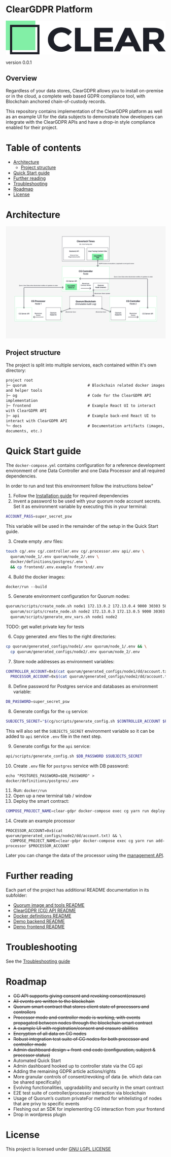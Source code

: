 # ClearGDPR Platform

![Logo](logo.png)

version 0.0.1

## Overview

Regardless of your data stores, ClearGDPR allows you to install on-premise or in the cloud, a complete web based GDPR compliance tool, with Blockchain anchored chain-of-custody records.

This repository contains implementation of the ClearGDPR platform as well as an example UI for the data subjects to demonstrate how developers can integrate with the ClearGDPR APIs and have a drop-in style compliance enabled for their project.

# Table of contents

<!-- START doctoc generated TOC please keep comment here to allow auto update -->

<!-- DON'T EDIT THIS SECTION, INSTEAD RE-RUN doctoc TO UPDATE -->

* [Architecture](#architecture)
  * [Project structure](#project-structure)
* [Quick Start guide](#quick-start-guide)
* [Further reading](#further-reading)
* [Troubleshooting](#troubleshooting)
* [Roadmap](#roadmap)
* [License](#license)

<!-- END doctoc generated TOC please keep comment here to allow auto update -->

# Architecture

![ClearGDPR Architecture](/docs/diagram.png)

## Project structure

The project is split into multiple services, each contained within it's own directory:

```
project root
├─ quorum                           # Blockchain related docker images and helper tools
├─ og                               # Code for the ClearGDPR API implementation
├─ frontend                         # Example React UI to interact with ClearGDPR API
├─ api                              # Example back-end React UI to interact with ClearGDPR API
└─ docs                             # Documentation artifacts (images, documents, etc.)
```

# Quick Start guide

The `docker-compose.yml` contains configuration for a reference development environment of one Data Controller and one Data Processor and all required dependencies.

In order to run and test this environment follow the instructions below"

1. Follow the [Installation guide](INSTALL.md) for required dependencies
2. Invent a password to be used with your quorum node account secrets. Set it as environment variable by executing this in your terminal:

```bash
ACCOUNT_PASS=super_secret_psw
```

This variable will be used in the remainder of the setup in the Quick Start guide.

3. Create empty .env files:

```bash
touch cg/.env cg/.controller.env cg/.processor.env api/.env \
  quorum/node_1/.env quorum/node_2/.env \
  docker/definitions/postgres/.env \
  && cp frontend/.env.example frontend/.env
```

4. Build the docker images:

```
docker/run --build
```

5. Generate environment configuration for Quorum nodes:

```bash
quorum/scripts/create_node.sh node1 172.13.0.2 172.13.0.4 9000 30303 50400 8545 8546 $ACCOUNT_PASS && \
  quorum/scripts/create_node.sh node2 172.13.0.3 172.13.0.5 9000 30303 50400 8545 8546 $ACCOUNT_PASS && \
  quorum/scripts/generate_env_vars.sh node1 node2
```

TODO: get wallet private key for tests

6. Copy generated .env files to the right directories:

```bash
cp quorum/generated_configs/node1/.env quorum/node_1/.env && \
  cp quorum/generated_configs/node2/.env quorum/node_2/.env
```

7. Store node addresses as environment variables:

```bash
CONTROLLER_ACCOUNT=0x$(cat quorum/generated_configs/node1/dd/account.txt) && \
  PROCESSOR_ACCOUNT=0x$(cat quorum/generated_configs/node2/dd/account.txt)
```

8. Define password for Postgres service and databases as environment variable:

```bash
DB_PASSWORD=super_secret_psw
```

8. Generate configs for the `cg` service:

```bash
SUBJECTS_SECRET="$(cg/scripts/generate_config.sh $CONTROLLER_ACCOUNT $PROCESSOR_ACCOUNT $ACCOUNT_PASS $DB_PASSWORD)"
```

This will also set the `SUBJECTS_SECRET` environment variable so it can be added to `api` service `.env` file in the next step.

9. Generate configs for the `api` service:

```bash
api/scripts/generate_config.sh $DB_PASSWORD $SUBJECTS_SECRET
```

10. Create `.env` file for `postgres` service with DB password:

```
echo "POSTGRES_PASSWORD=$DB_PASSWORD" > docker/definitions/postgres/.env
```

11. Run: `docker/run`
12. Open up a new terminal tab / window
13. Deploy the smart contract:

```bash
COMPOSE_PROJECT_NAME=clear-gdpr docker-compose exec cg yarn run deploy-contract
```

14. Create an example processor

```
PROCESSOR_ACCOUNT=0x$(cat quorum/generated_configs/node2/dd/account.txt) && \
  COMPOSE_PROJECT_NAME=clear-gdpr docker-compose exec cg yarn run add-processor $PROCESSOR_ACCOUNT
```

Later you can change the data of the processor using the [management API](cg/docs/CG_API.md).

# Further reading

Each part of the project has additional README documentation in its subfolder:
* [Quorum image and tools README](quorum/README.md)
* [ClearGDPR (CG) API README](cg/README.md)
* [Docker definitions README](docker/README.md)
* [Demo backend README](api/README.md)
* [Demo frontend README](frontend/README.md)

# Troubleshooting

See the [Troubleshooting guide](TROUBLESHOOTING.md)

# Roadmap

* ~~CG API supports giving consent and revoking consent(erasure)~~
* ~~All events are written to the blockchain~~
* ~~Quorum smart contract that stores client state of processors and controllers~~
* ~~Processor mode and controller mode is working, with events propagated between nodes through the blockchain smart contract~~
* ~~A example UI with registration/consent and erasure abilities~~
* ~~Encryption of all data on CG nodes~~
* ~~Robust integration test suite of CG nodes for both processor and controller mode~~
* ~~Admin dashboard design + front-end code (configuration, subject & processor status)~~
* Automated Quick Start
* Admin dashboard hooked up to controller state via the CG api
* Adding the remaining GDPR article actions/rights
* More granular controls of consent/revoking of data (ie. which data can be shared specifically)
* Evolving functionalities, upgradability and security in the smart contract
* E2E test suite of controller/processor interaction via blockchain
* Usage of Quorum’s custom privateFor method for whitelisting of nodes that are privy to specific events
* Fleshing out an SDK for implementing CG interaction from your frontend
* Drop in wordpress plugin

# License

This project is licensed under [GNU LGPL LICENSE](LICENSE)
